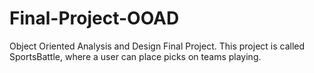# Final-Project-OOAD
Object Oriented Analysis and Design Final Project. This project is called SportsBattle, where a user can place picks on teams playing.
